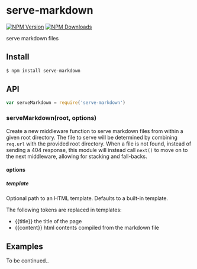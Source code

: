 serve-markdown
==============

[![NPM Version](http://img.shields.io/npm/v/serve-markdown.svg?style=flat)](https://www.npmjs.org/package/serve-markdown)
[![NPM Downloads](https://img.shields.io/npm/dm/serve-markdown.svg?style=flat)](https://www.npmjs.org/package/serve-markdown)

serve markdown files

## Install

```sh
$ npm install serve-markdown
```

## API

```js
var serveMarkdown = require('serve-markdown')
```

### serveMarkdown(root, options)

Create a new middleware function to serve markdown files from within a given root
directory. The file to serve will be determined by combining `req.url`
with the provided root directory. When a file is not found, instead of
sending a 404 response, this module will instead call `next()` to move on
to the next middleware, allowing for stacking and fall-backs.

#### options

##### template

Optional path to an HTML template. Defaults to a built-in template.

The following tokens are replaced in templates:

* {{title}} the title of the page
* {{content}} html contents compiled from the markdown file

## Examples

To be continued..
